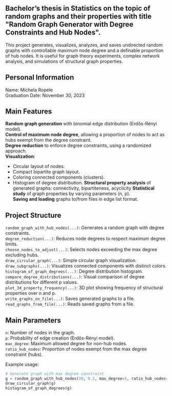 ## Bachelor’s thesis in Statistics on the topic of random graphs and their properties with title "Random Graph Generator with Degree Constraints and Hub Nodes".

This project generates, visualizes, analyzes, and saves undirected random graphs with controllable maximum node degree and a definable proportion of hub nodes. It is useful for graph theory experiments, complex network analysis, and simulations of structural graph properties.

## Personal Information

Name: Michela Ropele  
Graduation Date: November 30, 2023

## Main Features

**Random graph generation** with binomial edge distribution (Erdős-Rényi model).  
**Control of maximum node degree**, allowing a proportion of nodes to act as hubs exempt from the degree constraint.  
**Degree reduction** to enforce degree constraints, using a randomized approach.  
**Visualization**:  
  - Circular layout of nodes.
  - Compact bipartite graph layout.
  - Coloring connected components (clusters).
  - Histogram of degree distribution.
**Structural property analysis** of generated graphs: connectivity, bipartiteness, acyclicity
**Statistical study** of graph properties by varying parameters (n, p).  
**Saving and loading** graphs to/from files in edge list format.

## Project Structure

`random_graph_with_hub_nodes(...)`: Generates a random graph with degree constraints.  
`degree_reduction(...)`: Reduces node degrees to respect maximum degree limits.  
`choose_nodes_to_adjust(...)`: Selects nodes exceeding the max degree excluding hubs.  
`draw_circular_graph(...)`: Simple circular graph visualization.  
`draw_subgraphs(...)`: Visualizes connected components with distinct colors.  
`histogram_of_graph_degrees(...)`: Degree distribution histogram.  
`compare_degree_distributions(...)`: Visual comparison of degree distributions for different p values.  
`plot_3d_property_frequency(...)`: 3D plot showing frequency of structural properties over n and p.  
`write_graphs_on_file(...)`: Saves generated graphs to a file.  
`read_graphs_from_file(...)`: Reads saved graphs from a file.  

## Main Parameters

`n`: Number of nodes in the graph.  
`p`: Probability of edge creation (Erdős-Rényi model).  
`max_degree`: Maximum allowed degree for non-hub nodes.  
`ratio_hub_nodes`: Proportion of nodes exempt from the max degree constraint (hubs).  

Example usage:
```python
# Generate graph with max degree constraint
g = random_graph_with_hub_nodes(30, 0.2, max_degree=5, ratio_hub_nodes=0.1, print_details=True)
draw_circular_graph(g)
histogram_of_graph_degrees(g)
